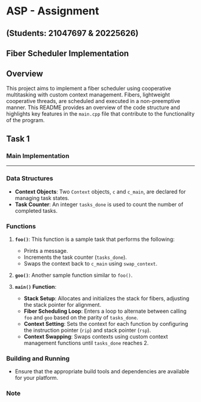 # ASP - Assignment
## (Students: 21047697 & 20225626)
## Fiber Scheduler Implementation

## Overview

This project aims to implement a fiber scheduler using cooperative multitasking with custom context management. Fibers, lightweight cooperative threads, are scheduled and executed in a non-preemptive manner. This README provides an overview of the code structure and highlights key features in the `main.cpp` file that contribute to the functionality of the program.

## Task 1
### Main Implementation
---
### Data Structures

- **Context Objects**: Two `Context` objects, `c` and `c_main`, are declared for managing task states.
- **Task Counter**: An integer `tasks_done` is used to count the number of completed tasks.

### Functions

1. **`foo()`**: This function is a sample task that performs the following:
   - Prints a message.
   - Increments the task counter (`tasks_done`).
   - Swaps the context back to `c_main` using `swap_context`.

2. **`goo()`**: Another sample function similar to `foo()`.

3. **`main()` Function**:
   - **Stack Setup**: Allocates and initializes the stack for fibers, adjusting the stack pointer for alignment.
   - **Fiber Scheduling Loop**: Enters a loop to alternate between calling `foo` and `goo` based on the parity of `tasks_done`.
   - **Context Setting**: Sets the context for each function by configuring the instruction pointer (`rip`) and stack pointer (`rsp`).
   - **Context Swapping**: Swaps contexts using custom context management functions until `tasks_done` reaches 2.

### Building and Running

- Ensure that the appropriate build tools and dependencies are available for your platform.

### Note

